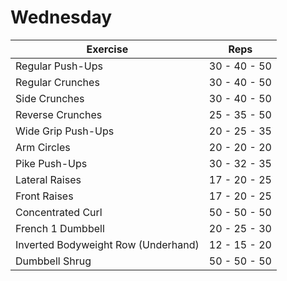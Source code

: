 # Wednesday

| Exercise                              | Reps         |
|---------------------------------------|--------------|
| Regular Push-Ups                      | 30 - 40 - 50 |
| Regular Crunches                      | 30 - 40 - 50 |
| Side Crunches                         | 30 - 40 - 50 |
| Reverse Crunches                      | 25 - 35 - 50 |
| Wide Grip Push-Ups                    | 20 - 25 - 35 |
| Arm Circles                           | 20 - 20 - 20 |
| Pike Push-Ups                         | 30 - 32 - 35 |
| Lateral Raises                        | 17 - 20 - 25 |
| Front Raises                          | 17 - 20 - 25 |
| Concentrated Curl                     | 50 - 50 - 50 |
| French 1 Dumbbell                     | 20 - 25 - 30 |
| Inverted Bodyweight Row (Underhand)   | 12 - 15 - 20 |
| Dumbbell Shrug                        | 50 - 50 - 50 |
